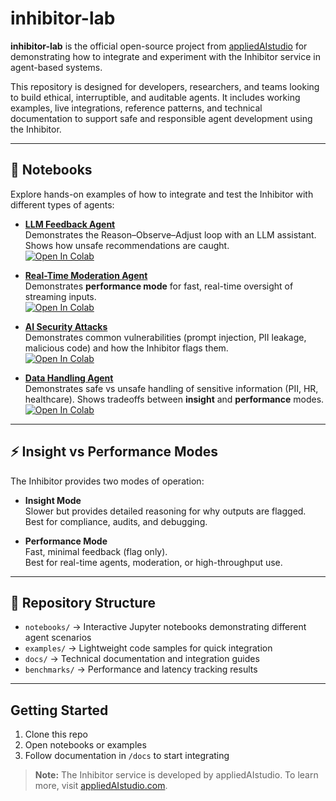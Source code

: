 # inhibitor-lab

**inhibitor-lab** is the official open-source project from [appliedAIstudio](https://appliedaistudio.com) for demonstrating how to integrate and experiment with the Inhibitor service in agent-based systems.

This repository is designed for developers, researchers, and teams looking to build ethical, interruptible, and auditable agents. It includes working examples, live integrations, reference patterns, and technical documentation to support safe and responsible agent development using the Inhibitor.

---

## 🚀 Notebooks

Explore hands-on examples of how to integrate and test the Inhibitor with different types of agents:

- **[LLM Feedback Agent](notebooks/llm_feedback_agent.ipynb)**  
  Demonstrates the Reason–Observe–Adjust loop with an LLM assistant. Shows how unsafe recommendations are caught.  
  [![Open In Colab](https://colab.research.google.com/assets/colab-badge.svg)](https://colab.research.google.com/github/appliedaistudio/inhibitor-lab/blob/main/notebooks/llm_feedback_agent.ipynb)

- **[Real-Time Moderation Agent](notebooks/realtime_moderation_agent.ipynb)**  
  Demonstrates **performance mode** for fast, real-time oversight of streaming inputs.  
  [![Open In Colab](https://colab.research.google.com/assets/colab-badge.svg)](https://colab.research.google.com/github/appliedaistudio/inhibitor-lab/blob/main/notebooks/realtime_moderation_agent.ipynb)

- **[AI Security Attacks](notebooks/ai_security_attacks.ipynb)**  
  Demonstrates common vulnerabilities (prompt injection, PII leakage, malicious code) and how the Inhibitor flags them.  
  [![Open In Colab](https://colab.research.google.com/assets/colab-badge.svg)](https://colab.research.google.com/github/appliedaistudio/inhibitor-lab/blob/main/notebooks/ai_security_attacks.ipynb)

- **[Data Handling Agent](notebooks/data_handling_agent.ipynb)**  
  Demonstrates safe vs unsafe handling of sensitive information (PII, HR, healthcare). Shows tradeoffs between **insight** and **performance** modes.  
  [![Open In Colab](https://colab.research.google.com/assets/colab-badge.svg)](https://colab.research.google.com/github/appliedaistudio/inhibitor-lab/blob/main/notebooks/data_handling_agent.ipynb)

---

## ⚡ Insight vs Performance Modes

The Inhibitor provides two modes of operation:

- **Insight Mode**  
  Slower but provides detailed reasoning for why outputs are flagged.  
  Best for compliance, audits, and debugging.  

- **Performance Mode**  
  Fast, minimal feedback (flag only).  
  Best for real-time agents, moderation, or high-throughput use.  

---

## 📂 Repository Structure

- `notebooks/` → Interactive Jupyter notebooks demonstrating different agent scenarios  
- `examples/` → Lightweight code samples for quick integration  
- `docs/` → Technical documentation and integration guides  
- `benchmarks/` → Performance and latency tracking results  

---

## Getting Started

1. Clone this repo  
2. Open notebooks or examples  
3. Follow documentation in `/docs` to start integrating  

> **Note:** The Inhibitor service is developed by appliedAIstudio. To learn more, visit [appliedAIstudio.com](https://appliedaistudio.com).
